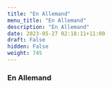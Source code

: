 ```yaml
---
title: "En Allemand"
menu_title: "En Allemand"
description: "En Allemand"
date: 2023-05-27 02:18:11+11:00
draft: False
hidden: False
weight: 745
---
```

### En Allemand

